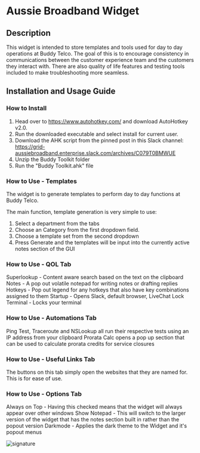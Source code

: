 # Aussie Broadband Widget 

## Description

This widget is intended to store templates and tools used for day to day operations at Buddy Telco. The goal of this is to encourage consistency in communications between the customer experience team and the customers they interact with. There are also quality of life features and testing tools included to make troubleshooting more seamless.

## Installation and Usage Guide

### How to Install

1. Head over to https://www.autohotkey.com/ and download AutoHotkey v2.0.
2. Run the downloaded executable and select install for current user.
3. Download the AHK script from the pinned post in this Slack channel:
   https://grid-aussiebroadband.enterprise.slack.com/archives/C079T0BMWUE
4. Unzip the Buddy Toolkit folder
5. Run the "Buddy Toolkit.ahk" file

### How to Use - Templates
The widget is to generate templates to perform day to day functions at Buddy Telco.

The main function, template generation is very simple to use:

1. Select a department from the tabs
2. Choose an Category from the first dropdown field.
3. Choose a template set from the second dropdown
4. Press Generate and the templates will be input into the currently active notes section of the GUI
### How to Use - QOL Tab
Superlookup - Content aware search based on the text on the clipboard
Notes - A pop out volatile notepad for writing notes or drafting replies
Hotkeys - Pop out legend for any hotkeys that also have key combinations assigned to them
Startup - Opens Slack, default browser, LiveChat
Lock Terminal - Locks your terminal
### How to Use - Automations Tab
Ping Test, Traceroute and NSLookup all run their respective tests using an IP address from your clipboard
Prorata Calc opens a pop up section that can be used to calculate prorata credits for service closures
### How to Use - Useful Links Tab
The buttons on this tab simply open the websites that they are named for. This is for ease of use.
### How to Use - Options Tab
Always on Top - Having this checked means that the widget will always appear over other windows
Show Notepad - This will switch to the larger version of the widget that has the notes section built in rather than the popout version
Darkmode - Applies the dark theme to the Widget and it's popout menus

![signature](https://github.com/user-attachments/assets/80bb929b-364f-462d-9ade-44280237e436)


